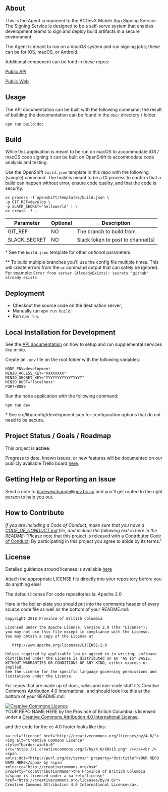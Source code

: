 ## About

This is the Agent component to the BCDevX Mobile App Signing Service. The Signing
Service is designed to be a self-serve system that enables development teams to
sign and deploy build artifacts in a secure environment.

The Agent is meant to run on a _macOS_ system and run signing jobs; these can be
for iOS, macOS, or Android.

Additional component can be fond in these repos:

[Public API](https://github.com//bcdevops/mobile-cicd-api.git)

[Public Web](https://github.com//bcdevops/mobile-cicd-web.git)

## Usage

The API documentation can be built with the following command; the result of building the documentation can be found in the `doc/` directory / folder.

```console
npm run build:doc
```

## Build

While this application is meant to be run on macOS to accommodate iOS / macOS code signing it can be built on OpenShift to accommodate code analysis and testing.

Use the OpenShift `build.json` template in this repo with the following (sample) command. The build is meant to be a CI process to confirm that a build can happen without error, ensure code quality, and that the code is security.

```console
oc process -f openshift/templates/build.json \
-p GIT_REF=develop \
-p SLACK_SECRET='helloworld' | \
oc create -f -
```

| Parameter    | Optional | Description                       |
| ------------ | -------- | --------------------------------- |
| GIT_REF      | NO       | The branch to build from          |
| SLACK_SECRET | NO       | Slack token to post to channel(s) |

\* See the `build.json` template for other _optional_ parameters.

\*\* To build multiple branches you'll use the config file multiple times. This will create errors from the `oc` command output that can safely be ignored. For example: `Error from server (AlreadyExists): secrets "github" already exists`

## Deployment

- Checkout the source code on the destination server;
- Manually run `npm run build`;
- Run `npm run`.

## Local Installation for Development

See the [API documentation](https://github.com/bcdevops/mobile-cicd-api.git/README.md) on how to setup and run supplemental services like minio.

Create an `.env` file on the root folder with the following variables:

```console
NODE_ENV=development
MINIO_ACCESS_KEY="XXXXXXXX"
MINIO_SECRET_KEY="YYYYYYYYYYYYYYYY"
MINIO_HOST="localhost"
PORT=8089
```

Run the node application with the following command:

```console
npm run dev
```

\* See src/lib/config/development.json for configuration options that do not need to be secure.

## Project Status / Goals / Roadmap

This project is **active**.

Progress to date, known issues, or new features will be documented on our publicly available Trello board [here](https://trello.com/b/HGJpxQdS/mobile-pathfinder).

## Getting Help or Reporting an Issue

Send a note to bcdevexchange@gov.bc.ca and you'll get routed to the right person to help you out.

## How to Contribute

_If you are including a Code of Conduct, make sure that you have a [CODE_OF_CONDUCT.md](SAMPLE-CODE_OF_CONDUCT.md) file, and include the following text in here in the README:_
"Please note that this project is released with a [Contributor Code of Conduct](CODE_OF_CONDUCT.md). By participating in this project you agree to abide by its terms."

## License

Detailed guidance around licenses is available
[here](/BC-Open-Source-Development-Employee-Guide/Licenses.md)

Attach the appropriate LICENSE file directly into your repository before you do anything else!

The default license For code repositories is: Apache 2.0

Here is the boiler-plate you should put into the comments header of every source code file as well as the bottom of your README.md:

    Copyright 2018 Province of British Columbia

    Licensed under the Apache License, Version 2.0 (the "License");
    you may not use this file except in compliance with the License.
    You may obtain a copy of the License at

       http://www.apache.org/licenses/LICENSE-2.0

    Unless required by applicable law or agreed to in writing, software
    distributed under the License is distributed on an "AS IS" BASIS,
    WITHOUT WARRANTIES OR CONDITIONS OF ANY KIND, either express or implied.
    See the License for the specific language governing permissions and
    limitations under the License.

For repos that are made up of docs, wikis and non-code stuff it's Creative Commons Attribution 4.0 International, and should look like this at the bottom of your README.md:

<a rel="license" href="http://creativecommons.org/licenses/by/4.0/"><img alt="Creative Commons Licence" style="border-width:0" src="https://i.creativecommons.org/l/by/4.0/80x15.png" /></a><br /><span xmlns:dct="http://purl.org/dc/terms/" property="dct:title">YOUR REPO NAME HERE</span> by <span xmlns:cc="http://creativecommons.org/ns#" property="cc:attributionName">the Province of Britich Columbia</span> is licensed under a <a rel="license" href="http://creativecommons.org/licenses/by/4.0/">Creative Commons Attribution 4.0 International License</a>.

and the code for the cc 4.0 footer looks like this:

    <a rel="license" href="http://creativecommons.org/licenses/by/4.0/"><img alt="Creative Commons Licence"
    style="border-width:0" src="https://i.creativecommons.org/l/by/4.0/80x15.png" /></a><br /><span
    xmlns:dct="http://purl.org/dc/terms/" property="dct:title">YOUR REPO NAME HERE</span> by <span
    xmlns:cc="http://creativecommons.org/ns#" property="cc:attributionName">the Province of Britich Columbia
    </span> is licensed under a <a rel="license" href="http://creativecommons.org/licenses/by/4.0/">
    Creative Commons Attribution 4.0 International License</a>.
